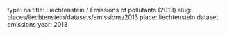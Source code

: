 type: na
title: Liechtenstein / Emissions of pollutants (2013)
slug: places/liechtenstein/datasets/emissions/2013
place: liechtenstein
dataset: emissions
year: 2013
